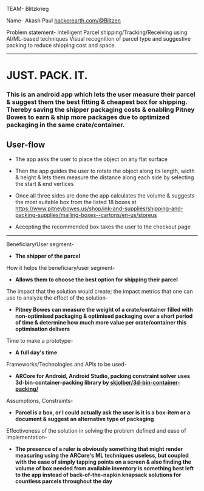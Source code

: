 
TEAM- Blitzkrieg

Name- Akash Paul [hackerearth.com/@Blitzen](https://www.hackerearth.com/@Blitzen)

Problem statement-  Intelligent Parcel shipping/Tracking/Receiving using AI/ML-based techniques Visual recognition of parcel type and suggestive packing to reduce shipping cost and space.

___

# JUST. PACK. IT.

### This is an android app which lets the user measure their parcel & suggest them the best fitting & cheapest box for shipping. Thereby saving the shipper packaging costs & enabling Pitney Bowes to earn & ship more packages due to optimized packaging in the same crate/container.

## User-flow

* The app asks the user to place the object on any flat surface

* Then the app guides the user to rotate the object along its length, width & height & lets them measure the distance along each side by selecting the start & end vertices

* Once all three sides are done the app calculates the volume & suggests the most suitable box from the listed 18 boxes at https://www.pitneybowes.us/shop/ink-and-supplies/shipping-and-packing-supplies/mailing-boxes--cartons/en-us/storeus 

* Accepting the recommended box takes the user to the checkout page


---

Beneficiary/User segment-

* **The shipper of the parcel**

How it helps the beneficiary/user segment- 

* **Allows them to choose the best option for shipping their parcel**

The impact that the solution would create; the impact metrics that one can use to analyze the effect of the solution-

* **Pitney Bowes can measure the weight of a crate/container filled with non-optimised packaging & optimised packaging over a short period of time & determine how much more value per crate/container this optimisation delivers**

Time to make a prototype-

* **A full day's time**

Frameworks/Technologies and APIs to be used-

* **ARCore for Android, Android Studio, packing constraint solver uses 3d-bin-container-packing library by [skjolber/3d-bin-container-packing/](https://github.com/skjolber/3d-bin-container-packing/)**

Assumptions, Constraints-

* **Parcel is a box, or I could actually ask the user is it is a box-item or a document & suggest an alternative type of packaging**

Effectiveness of the solution in solving the problem defined and ease of implementation-

* **The presence of a ruler is obviously something that might render measuring using the ARCore's ML techniques useless, but coupled with the ease of simply tapping points on a screen & also finding the volume of box needed from available inventory is something best left to the app instead of back-of-the-napkin knapsack solutions for countless parcels throughout the day**

